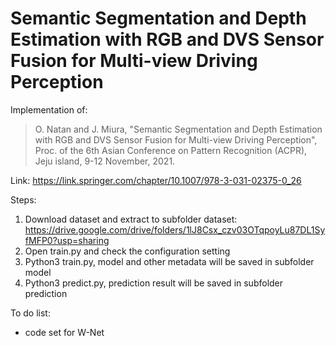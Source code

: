 # Semantic Segmentation and Depth Estimation with RGB and DVS Sensor Fusion for Multi-view Driving Perception

Implementation of:
> O. Natan and J. Miura, "Semantic Segmentation and Depth Estimation with RGB and DVS Sensor Fusion for Multi-view Driving Perception", Proc. of the 6th Asian Conference on Pattern Recognition (ACPR), Jeju island, 9-12 November, 2021.

Link: https://link.springer.com/chapter/10.1007/978-3-031-02375-0_26


Steps:
1. Download dataset and extract to subfolder dataset: https://drive.google.com/drive/folders/1lJ8Csx_czv03OTqpoyLu87DL1SyfMFP0?usp=sharing
2. Open train.py and check the configuration setting
3. Python3 train.py, model and other metadata will be saved in subfolder model
4. Python3 predict.py, prediction result will be saved in subfolder prediction


To do list:
- code set for W-Net
